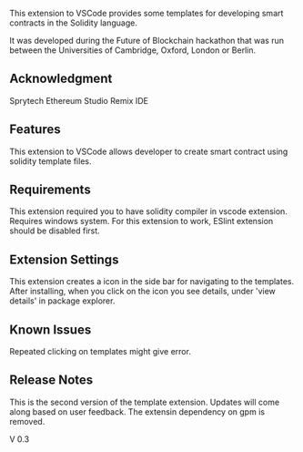 This extension to VSCode provides some templates for developing smart contracts in the Solidity language.

It was developed during the Future of Blockchain hackathon that was run between the Universities of Cambridge, Oxford, London or Berlin.

## Acknowledgment
Sprytech
Ethereum Studio
Remix IDE

## Features
This extension to VSCode allows developer to create smart contract using solidity template files. 

## Requirements
This extension required you to have solidity compiler in vscode extension.
Requires windows system.
For this extension to work, ESlint extension should be disabled first.

## Extension Settings
This extension creates a icon in the side bar for navigating to the templates.
After installing, when you click on the icon you see details, under 'view details' in package explorer.

## Known Issues

Repeated clicking on templates might give error.

## Release Notes
This is the second version of the template extension. Updates will come along based on user feedback.
The extensin dependency on gpm is removed.

V 0.3
